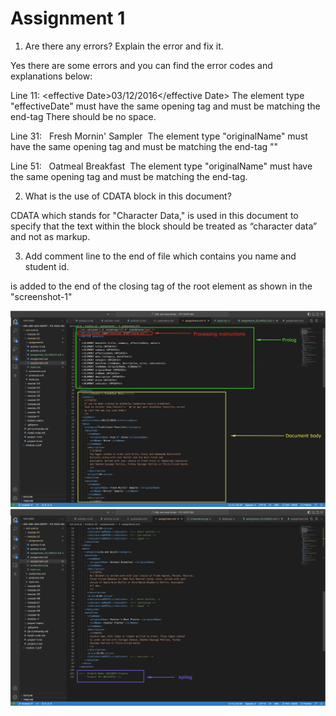 # Assignment 1

1. Are there any errors? Explain the error and fix it.

Yes there are some errors and you can find the error codes and explanations below:

Line 11: <effective Date>03/12/2016</effective Date>
The element type "effectiveDate" must have the same opening tag and must be matching the end-tag </effectiveDate>
There should be no space.

Line 31:  <originalName> Fresh Mornin' Sampler </originalname>
The element type "originalName" must have the same opening tag and must be matching the end-tag "</originalName>"


Line 51:  <name> Oatmeal Breakfast </originalName>
The element type "originalName" must have the same opening tag and must be matching the end-tag.




2. What is the use of CDATA block in this document?

CDATA which stands for "Character Data," is used in this document to specify that the text within the block should be treated as “character data” and not as markup.

3. Add comment line to the end of file which contains you name and student id.

<!--  Student Name: OBISANYA Oluwole
      Student ID: N01510754 -->
is added to the end of the closing tag of the root element as shown in the "screenshot-1"

![image info](../assignments/screenshot.png)
![image info](../assignments/screenshot-1.png)